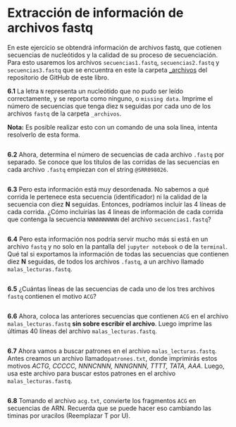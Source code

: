# Extracción de información de archivos fastq

En este ejercicio se obtendrá información de archivos fastq, que cotienen secuencias de nucleótidos y la calidad de su proceso de secuenciación. Para esto usaremos los archivos `secuencias1.fastq`, `secuencias2.fastq` y `secuencias3.fastq` que se encuentra en este la carpeta [_archivos](https://github.com/RSG-Ecuador/HerrComp4Bioinfo/Libro/Contenidos/_archivos/) del repositorio de GitHub de este libro.

**6.1** La letra `N` representa un nucleótido que no pudo ser leído correctamente, y se reporta como ninguno, o `missing data`. Imprime el número de secuencias que tenga diez `N` seguidas por cada uno de los archivos `fastq` de la carpeta `_archivos`.

**Nota:** Es posible realizar esto con un comando de una sola línea, intenta resolverlo de esta forma.

```bash

```

**6.2** Ahora, determina el número de secuencias de cada archivo `.fastq` por separado. Se conoce que los títulos de las corridas de las secuencias en cada archivo `.fastq` empiezan con el string `@SRR098026`.

```bash

```

**6.3** Pero esta información está muy desordenada. No sabemos a qué corrida le pertenece esta secuencia (identificador) ni la calidad de la secuencia con diez **N** seguidas. Entonces, podríamos incluir las 4 líneas de cada corrida. ¿Cómo incluirías las 4 lineas de información de cada corrida que contenga la secuencia `NNNNNNNNNN` del archivo `secuencias1.fastq`?

```bash

```

**6.4** Pero esta información nos podría servir mucho más si está en un archivo `fastq` y no solo en la pantalla del `jupyter notebook` o de la `terminal`. Qué tal si exportamos la información de todas las secuencias que contienen diez **N** seguidas, de todos los archivos `.fastq`, a un archivo llamado `malas_lecturas.fastq`.

```bash

```

**6.5** ¿Cuántas líneas de las secuencias de cada uno de los tres archivos `fastq` contienen el motivo `ACG`?

```bash

```

**6.6** Ahora, coloca las anteriores secuencias que contienen `ACG` en el archivo `malas_lecturas.fastq` **sin sobre escribir el archivo**. Luego imprime las últimas 40 líneas del archivo `malas_lecturas.fastq`.

```bash

```

**6.7** Ahora vamos a buscar patrones en el archivo `malas_lecturas.fastq`. Antes creamos un archivo llamado`patrones.txt`, donde imprimirás estos motivos *ACTG, CCCCC, NNNCNNN, NNNGNNN, TTTT, TATA, AAA*. Luego, usa este archivo para buscar estos patrones en el archivo `malas_lecturas.fastq`.

```bash

```

**6.8** Tomando el archivo `acg.txt`, convierte los fragmentos `ACG` en secuencias de ARN. Recuerda que se puede hacer eso cambiando las timinas por uracilos (Reemplazar T por U).

```bash

```
